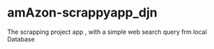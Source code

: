 # amAzon-scrappyapp_djn
The scrapping project app , with a simple web search query frm local Database
